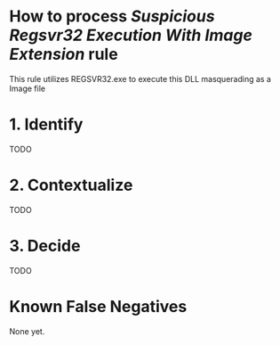 # How to process *Suspicious Regsvr32 Execution With Image Extension* rule
This rule utilizes REGSVR32.exe to execute this DLL masquerading as a Image file

# 1. Identify
TODO

# 2. Contextualize
TODO

# 3. Decide
TODO

# Known False Negatives
None yet.
